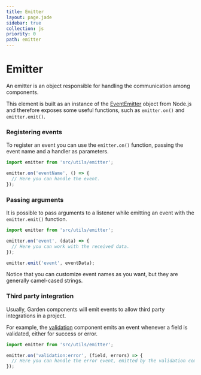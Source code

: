 ```yaml
---
title: Emitter
layout: page.jade
sidebar: true
collection: js
priority: 0
path: emitter
---
```


# Emitter
An emitter is an object responsible for handling the communication among components.

This element is built as an instance of the [EventEmitter](https://nodejs.org/api/events.html) object from Node.js and therefore exposes some useful functions, such as `emitter.on()` and `emitter.emit()`.


### Registering events
To register an event you can use the `emitter.on()` function, passing the event name and a handler as parameters.
```js
import emitter from 'src/utils/emitter';

emitter.on('eventName', () => {
  // Here you can handle the event.
});
```
### Passing arguments
It is possible to pass arguments to a listener while emitting an event with the `emitter.emit()` function.
```js
import emitter from 'src/utils/emitter';

emitter.on('event', (data) => {
  // Here you can work with the received data.
});

emitter.emit('event', eventData);
```
<p class="notification notification-warning paragraph">
  Notice that you can customize event names as you want, but they are generally camel-cased strings.
</p>

### Third party integration
Usually, Garden components will emit events to allow third party integrations in a project.

For example, the [validation](validation.html) component emits an event whenever a field is validated, either for success or error.
```js
import emitter from 'src/utils/emitter';

emitter.on('validation:error', (field, errors) => {
  // Here you can handle the error event, emitted by the validation component.
});
```
